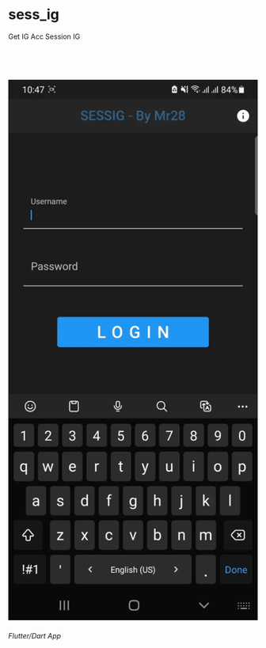 # sess_ig
Get IG Acc Session IG 



<img src="" width="500"/>

<p align="center">
    <br/><br/>
    <img src="sc.gif" width="700" />
<p/>

###### Flutter/Dart App
